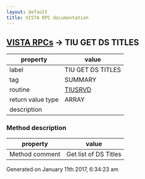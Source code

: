 ```yaml
---
layout: default
title: VISTA RPC documentation
---
```




## [VISTA RPCs](TableOfContent.md) &#8594; TIU GET DS TITLES 

 property | value 
--- | --- 
 label | TIU GET DS TITLES
 tag | SUMMARY
 routine | [TIUSRVD](http://code.osehra.org/dox/Routine_TIUSRVD_source.html)
 return value type | ARRAY
 description | 


### Method description

 property | value 
--- | --- 
 Method comment | Get list of DS Titles




Generated on January 11th 2017, 6:34:23 am